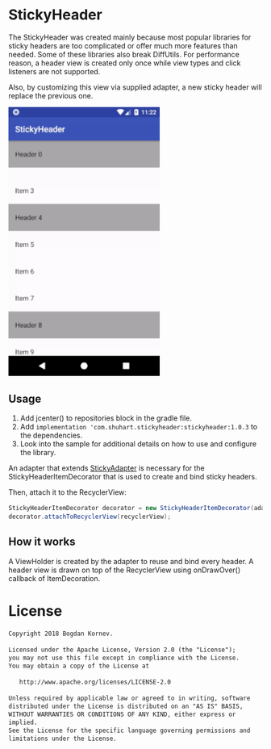 # StickyHeader

The StickyHeader was created mainly because most popular libraries for sticky headers are too complicated or offer much more features than needed. Some of these libraries also break DiffUtils. For performance reason, a header view is created only once while view types and click listeners are not supported.

Also, by customizing this view via supplied adapter, a new sticky header will replace the previous one.

<img src="/images/small_demo.gif" alt="Sample" width="300px" />

Usage
-----

1. Add jcenter() to repositories block in the gradle file.
2. Add `implementation 'com.shuhart.stickyheader:stickyheader:1.0.3` to the dependencies.
3. Look into the sample for additional details on how to use and configure the library.

An adapter that extends [StickyAdapter](https://github.com/shuhart/StickyHeader/blob/master/stickyheader/src/main/java/com/shuhart/stickyheader/StickyAdapter.java)  is necessary for the StickyHeaderItemDecorator that is used to create and bind sticky headers.


Then, attach it to the RecyclerView:

```java
StickyHeaderItemDecorator decorator = new StickyHeaderItemDecorator(adapter);
decorator.attachToRecyclerView(recyclerView);
```

How it works
-----
A ViewHolder is created by the adapter to reuse and bind every header.
A header view is drawn on top of the RecyclerView using onDrawOver() callback of ItemDecoration.

License
=======

    Copyright 2018 Bogdan Kornev.

    Licensed under the Apache License, Version 2.0 (the "License");
    you may not use this file except in compliance with the License.
    You may obtain a copy of the License at

       http://www.apache.org/licenses/LICENSE-2.0

    Unless required by applicable law or agreed to in writing, software
    distributed under the License is distributed on an "AS IS" BASIS,
    WITHOUT WARRANTIES OR CONDITIONS OF ANY KIND, either express or implied.
    See the License for the specific language governing permissions and
    limitations under the License.
